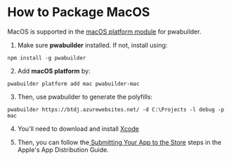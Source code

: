 # How to Package MacOS

MacOS is supported in the [macOS platform module](https://www.npmjs.com/package/pwabuilder-mac) for pwabuilder.

1. Make sure **pwabuilder** installed. If not, install using: 

`npm install -g pwabuilder`

2. Add **macOS platform** by:

 `pwabuilder platform add mac pwabuilder-mac`

3. Then, use pwabuilder to generate the polyfills: 

`pwabuilder https://btdj.azurewebsites.net/ -d C:\Projects -l debug -p mac`

4. You'll need to download and install [Xcode](https://developer.apple.com/xcode/downloads/)

5. Then, you can follow the[ Submitting Your App to the Store](https://developer.apple.com/library/content/documentation/IDEs/Conceptual/AppDistributionGuide/SubmittingYourApp/SubmittingYourApp.html) steps in the Apple's App Distribution Guide.
